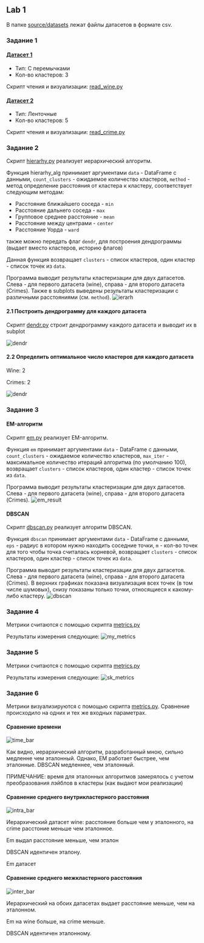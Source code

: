 ## Lab 1

В папке [source/datasets](./source/datasets/) лежат файлы датасетов в формате csv.

### Задание 1
#### [Датасет 1](https://www.kaggle.com/datasets/harrywang/wine-dataset-for-clustering)
* Тип: С перемычками
* Кол-во кластеров: 3

Скрипт чтения и визуализации: [read_wine.py](./source/read_wine.py)

#### [Датасет 2](https://www.kaggle.com/datasets/balajivaraprasad/crimes-against-women-in-india-2001-2021)
* Тип: Ленточные 
* Кол-во кластеров: 5

Скрипт чтения и визуализации: [read_crime.py](./source/read_crimes.py)

### Задание 2
Скрипт [hierarhy.py](./source/hierarhy.py) реализует иерархический алгоритм.

Функция hierarhy_alg принимает аргументами `data` - DataFrame с данными, `count_clusters` - ожидаемое количество кластеров, `method` - метод определение расстояния от кластера к кластеру, соответствует следующим методам:
* Расстояние ближайшего соседа - `min`
* Расстояние дальнего соседа - `max`
* Групповое среднее расстояние - `mean`
* Расстояние между центрами - `center`
* Расстояние Уорда - `ward`

также можно передать флаг `dendr`, для построения дендрограммы (выдает вместо кластеров, историю флагов)

Данная функция возвращает `clusters` - список кластеров, один кластер - список точек из `data`.

Программа выводит результаты кластеризации для двух датасетов. Слева - для первого датасета (wine), справа - для второго датасета (Crimes). Также в subplots выведены результаты кластеризации с различными расстояниями (см. `method`).
![ierarh](./img/ierarh.png)

#### 2.1 Построить дендрограмму для каждого датасета
Скрипт [dendr.py](./source/dendr.py) строит дендрограмму каждого датасета и выводит их в subplot

![dendr](./img/dendr.png)

#### 2.2 Определить оптимальное число кластеров для каждого датасета
Wine: 2

Crimes: 2

![dendr](./img/claster_opt.png)

### Задание 3
#### EM-алгоритм
Скрипт [em.py](./source/em.py) реализует EM-алгоритм.

Функция `em` принимает аргументами `data` - DataFrame с данными, `count_clusters` - ожидаемое количество кластеров, `max_iter` - максимальное количество итераций алгоритма (по умолчанию 100), возвращает `clusters` - список кластеров, один кластер - список точек из `data`.

Программа выводит результаты кластеризации для двух датасетов. Слева - для первого датасета (wine), справа - для второго датасета (Crimes).
![em_result](./img/em.png)

#### DBSCAN
Скрипт [dbscan.py](./source/dbscan.py) реализует алгоритм DBSCAN.

Функция `dbscan` принимает аргументами `data` - DataFrame с данными, `eps` - радиус в котором нужно находить соседние точки, `m` - кол-во точек для того чтобы точка считалась корневой, возвращает `clusters` - список кластеров, один кластер - список точек из `data`.

Программа выводит результаты кластеризации для двух датасетов. Слева - для первого датасета (wine), справа - для второго датасета (Crimes). В верхних графиках показана визуализация всех точек (в том числе шумовых), снизу показаны только точки, относящиеся к какому-либо кластеру.
![dbscan](./img/dbscan.png)

### Задание 4
Метрики считаются с помощью скрипта [metrics.py](./source/metrics.py)

Результаты измерения следующие:
![my_metrics](./img/my_metrics.png)

### Задание 5
Метрики считаются с помощью скрипта [metrics.py](./source/metrics.py)

Результаты измерения следующие:
![sk_metrics](./img/sk_metrics.png)

### Задание 6
Метрики визуализируются с помощью скрипта [metrics.py](./source/metrics.py). Сравнение происходило на одних и тех же входных параметрах.

#### Сравнение времени
![time_bar](./img/time_bar.png)

Как видно, иерархический алгоритм, разработанный мною, сильно медленне чем эталонный. Однако, EM работает быстрее, чем эталонные. DBSCAN медленнее, чем эталонный.

ПРИМЕЧАНИЕ: время для эталонных алгоритмов замерялось с учетом преобразования лэйблов в кластеры (как выдают мои реализации)

#### Сравнение среднего внутрикластерного расстояния
![intra_bar](./img/intra_bar.png)

Иерархический датасет wine: расстояние больше чем у эталонного, на crime расстоние меньше чем эталонное.

Em выдал расстояние меньше, чем эталон

DBSCAN идентичен эталону.

Em датасет 
#### Сравнение среднего межкластерного расстояния
![inter_bar](./img/inter_bar.png)

Иерархический на обоих датасетах выдает расстояние меньше, чем на эталонном. 

Em на wine больше, на crime меньше.

DBSCAN идентичен эталонному.
